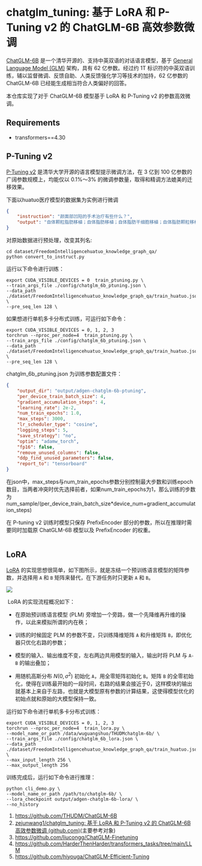 # chatglm_tuning: 基于 LoRA 和 P-Tuning v2 的 ChatGLM-6B 高效参数微调

[ChatGLM-6B](https://github.com/THUDM/ChatGLM-6B) 是一个清华开源的、支持中英双语的对话语言模型，基于 [General Language Model (GLM)](https://github.com/THUDM/GLM) 架构，具有 62 亿参数。经过约 1T 标识符的中英双语训练，辅以监督微调、反馈自助、人类反馈强化学习等技术的加持，62 亿参数的 ChatGLM-6B 已经能生成相当符合人类偏好的回答。

本仓库实现了对于 ChatGLM-6B 模型基于 LoRA 和 P-Tuning v2 的参数高效微调。



## Requirements

- transformers==4.30


## P-Tuning v2

[P-Tuning v2](https://github.com/THUDM/P-tuning-v2) 是清华大学开源的语言模型提示微调方法，在 3 亿到 100 亿参数的广阔参数规模上，均能仅以 0.1%～3% 的微调参数量，取得和精调方法媲美的迁移效果。

下面以huatuo医疗模型的数据集为实例进行微调

```json
{
    "instruction": "颜面部凹陷的手术治疗有些什么？", 
    "output": "自体颗粒脂肪移植；自体脂肪移植；自体脂肪干细胞移植；自体脂肪颗粒移植"
}
```

对原始数据进行预处理，改变其列名:

```shell
cd dataset/FreedomIntelligencehuatuo_knowledge_graph_qa/
python convert_to_instruct.py
```

运行以下命令进行训练：

```shell
export CUDA_VISIBLE_DEVICES = 0  train_ptuning.py \
--train_args_file ./config/chatglm_6b_ptuning.json \
--data_path ./dataset/FreedomIntelligencehuatuo_knowledge_graph_qa/train_huatuo.json \
--pre_seq_len 128 \

```

如果想进行单机多卡分布式训练，可运行如下命令：

```shell
export CUDA_VISIBLE_DEVICES = 0, 1, 2, 3
torchrun --nproc_per_node=4  train_ptuning.py \
--train_args_file ./config/chatglm_6b_ptuning.json \
--data_path ./dataset/FreedomIntelligencehuatuo_knowledge_graph_qa/train_huatuo.json \
--pre_seq_len 128 \

```

chatglm_6b_ptuning.json 为训练参数配置文件：

```json
{
    "output_dir": "output/adgen-chatglm-6b-ptuning",
    "per_device_train_batch_size": 4,
    "gradient_accumulation_steps": 4,
    "learning_rate": 2e-2,
    "num_train_epochs": 1.0,
    "max_steps": 3000,
    "lr_scheduler_type": "cosine",
    "logging_steps": 5,
    "save_strategy": "no",
    "optim": "adamw_torch",
    "fp16": false,
    "remove_unused_columns": false,
    "ddp_find_unused_parameters": false,
    "report_to": "tensorboard"
}
```

在json中，max_steps与num_train_epochs参数分别控制最大步数和训练epoch数目，当两者冲突时优先选择前者，如果num_train_epochs为1，那么训练的步数为 num_sample/(per_device_train_batch_size*device_num+gradient_accumulation_steps)

在 P-tuning v2 训练时模型只保存 PrefixEncoder 部分的参数，所以在推理时需要同时加载原 ChatGLM-6B 模型以及 PrefixEncoder 的权重。

```shell

```



## LoRA

[LoRA](https://github.com/microsoft/LoRA) 的实现思想很简单，如下图所示，就是冻结一个预训练语言模型的矩阵参数，并选择用 `A` 和 `B` 矩阵来替代，在下游任务时只更新 `A` 和 `B`。

![](E:\chatglm_tuning-main\images\lora.png)

 LoRA 的实现流程概况如下：

- 在原始预训练语言模型 (PLM) 旁增加一个旁路，做一个先降维再升维的操作，以此来模拟所谓的内在秩；

- 训练的时候固定 PLM 的参数不变，只训练降维矩阵 `A` 和升维矩阵 `B`，即优化器只优化右路的参数；

- 模型的输入、输出维度不变，左右两边共用模型的输入，输出时将 PLM 与 `A-B` 的输出叠加；

- 用随机高斯分布 $N(0,\sigma^2)$ 初始化 `A`，用全零矩阵初始化 `B`。矩阵 `B` 的全零初始化，使得在训练最开始的一段时间，右路的结果会接近于0，这样模块的输出就基本上来自于左路，也就是大模型原有参数的计算结果，这使得模型优化的初始点就和原始的大模型保持一致。



运行如下命令进行单机多卡分布式训练：

```shell
export CUDA_VISIBLE_DEVICES = 0, 1, 2, 3
torchrun --nproc_per_node=4  train_lora.py \
--model_name_or_path /data/wuguangshuo/THUDMchatglm-6b/ \
--train_args_file ./config/chatglm_6b_lora.json \
--data_path ./dataset/FreedomIntelligencehuatuo_knowledge_graph_qa/train_huatuo.json \
--max_input_length 256 \
--max_output_length 256
```

训练完成后，运行如下命令进行推理：

```shell
python cli_demo.py \
--model_name_or_path /path/to/chatglm-6b/ \
--lora_checkpoint output/adgen-chatglm-6b-lora/ \
--no_history
```







1. https://github.com/THUDM/ChatGLM-6B
1. [zejunwang1/chatglm_tuning: 基于 LoRA 和 P-Tuning v2 的 ChatGLM-6B 高效参数微调 (github.com)](https://github.com/zejunwang1/chatglm_tuning)(主要参考对象)
2. https://github.com/liucongg/ChatGLM-Finetuning
3. https://github.com/HarderThenHarder/transformers_tasks/tree/main/LLM
4. https://github.com/hiyouga/ChatGLM-Efficient-Tuning

